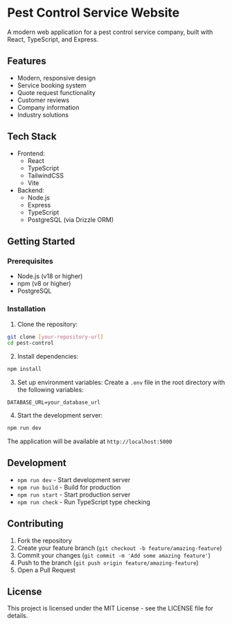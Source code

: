 # Pest Control Service Website

A modern web application for a pest control service company, built with React, TypeScript, and Express.

## Features

- Modern, responsive design
- Service booking system
- Quote request functionality
- Customer reviews
- Company information
- Industry solutions

## Tech Stack

- Frontend:
  - React
  - TypeScript
  - TailwindCSS
  - Vite
- Backend:
  - Node.js
  - Express
  - TypeScript
  - PostgreSQL (via Drizzle ORM)

## Getting Started

### Prerequisites

- Node.js (v18 or higher)
- npm (v8 or higher)
- PostgreSQL

### Installation

1. Clone the repository:
```bash
git clone [your-repository-url]
cd pest-control
```

2. Install dependencies:
```bash
npm install
```

3. Set up environment variables:
Create a `.env` file in the root directory with the following variables:
```env
DATABASE_URL=your_database_url
```

4. Start the development server:
```bash
npm run dev
```

The application will be available at `http://localhost:5000`

## Development

- `npm run dev` - Start development server
- `npm run build` - Build for production
- `npm run start` - Start production server
- `npm run check` - Run TypeScript type checking

## Contributing

1. Fork the repository
2. Create your feature branch (`git checkout -b feature/amazing-feature`)
3. Commit your changes (`git commit -m 'Add some amazing feature'`)
4. Push to the branch (`git push origin feature/amazing-feature`)
5. Open a Pull Request

## License

This project is licensed under the MIT License - see the LICENSE file for details.
